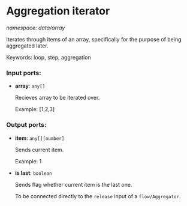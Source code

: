 # Aggregation iterator

_namespace: data/array_

Iterates through items of an array, specifically for the purpose of being aggregated later.

Keywords: loop, step, aggregation

### Input ports:

* __array__: ` any[] `

    Recieves array to be iterated over.
    
    Example:
    [1,2,3]

### Output ports:

* __item__: ` any[][number] `

    Sends current item.
    
    Example:
    1


* __is last__: ` boolean `

    Sends flag whether current item is the last one.
    
    To be connected directly to the `release` input of a `flow/Aggregator`.

